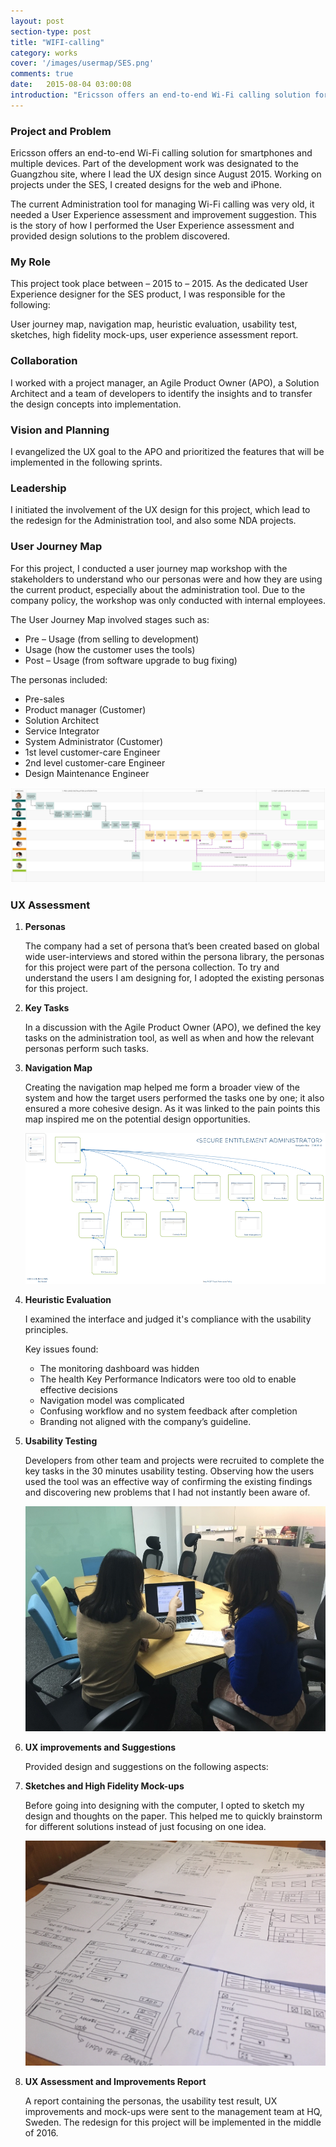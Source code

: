 ```yaml
---
layout: post
section-type: post
title: "WIFI-calling"
category: works
cover: '/images/usermap/SES.png'
comments: true
date:   2015-08-04 03:00:08
introduction: "Ericsson offers an end-to-end Wi-Fi calling solution for smartphones and multiple devices."
---
```

### Project and Problem

Ericsson offers an end-to-end Wi-Fi calling solution for smartphones and multiple devices. Part of the development work was designated to the Guangzhou site, where I lead the UX design since August 2015. Working on projects under the SES, I created designs for the web and iPhone.

The current Administration tool for managing Wi-Fi calling was  very old, it needed a User Experience assessment and improvement suggestion. This is the story of how I performed the User Experience assessment and provided design solutions to the problem discovered.

### My Role

This project took place between – 2015 to – 2015. As the dedicated User Experience designer for the SES product, I was responsible for the following:

User journey map, navigation map, heuristic evaluation, usability test, sketches, high fidelity mock-ups, user experience assessment report.

### Collaboration

I worked with a project manager, an Agile Product Owner (APO), a Solution Architect and a team of developers to identify the insights and to transfer the design concepts into implementation.

### Vision and Planning

I evangelized the UX goal to the APO and prioritized the features that will be implemented in the following sprints.

### Leadership

I initiated the involvement of the UX design for this project, which lead to the redesign for the Administration tool, and also some NDA projects.

### User Journey Map

For this project, I conducted a user journey map workshop with the stakeholders to understand who our personas were and how they are using the current product, especially about the administration tool. Due to the company policy, the workshop was only conducted with internal employees.

The User Journey Map involved stages such as:

* Pre – Usage (from selling to development)
* Usage (how the customer uses the tools)
* Post – Usage (from software upgrade to bug fixing)

The personas included:

*	Pre-sales
*	Product manager (Customer)
*	Solution Architect
*	Service Integrator
*	System Administrator (Customer)
*	1st level customer-care Engineer
* 2nd level customer-care Engineer
*	Design Maintenance Engineer

<img class="img-responsive" src="/images/usermap/user-map.png" alt="parts">

### UX Assessment

1. **Personas**

    The company had a set of persona that’s been created based on global wide user-interviews and stored within the persona library, the personas for this project were part of the persona collection. To try and understand the users I am designing for, I adopted the existing personas for this project.

2. **Key Tasks**

    In a discussion with the Agile Product Owner (APO), we defined the key tasks on the administration tool, as well as when and how the relevant personas perform such tasks.

3. **Navigation Map**

    Creating the navigation map helped me form a broader view of the system and how the target users performed the tasks one by one; it also ensured a more cohesive design. As it was linked to the pain points this map inspired me on the potential design opportunities.

    <img class="img-responsive" src="/images/usermap/navi-map.png" alt="parts">

4. **Heuristic Evaluation**

    I examined the interface and judged it's compliance with the usability principles.

    Key issues found:

    * The monitoring dashboard was hidden
    * The health Key Performance Indicators were too old to enable effective decisions
    * Navigation model was complicated
    * Confusing workflow and no system feedback after completion
    * Branding not aligned with the company’s guideline.

5. **Usability Testing**

    Developers from other team and projects were recruited to complete the key tasks in the 30 minutes usability testing. Observing how the users used the tool was an effective way of confirming the existing findings and discovering new problems that I had not instantly been aware of.

    <img class="img-responsive" src="/images/usermap/ub-test.jpg" alt="parts">

6. **UX improvements and Suggestions**

    Provided design and suggestions on the following aspects:

7. **Sketches and High Fidelity Mock-ups**

    Before going into designing with the computer, I opted to sketch my design and thoughts on the paper. This helped me to quickly brainstorm for different solutions instead of just focusing on one idea.

    <img class="img-responsive" src="/images/usermap/0117_1.jpg" alt="parts">

8. **UX Assessment and Improvements Report**

    A report containing the personas, the usability test result, UX improvements and mock-ups were sent to the management team at HQ, Sweden. The redesign for this project will be implemented in the middle of 2016.
